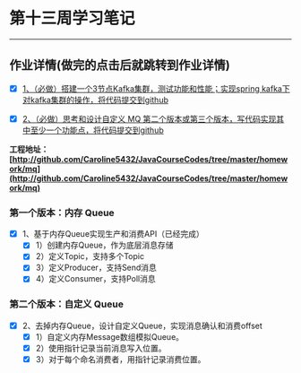 # 第十三周学习笔记
***
## 作业详情(做完的点击后就跳转到作业详情)
- [x] [1、（必做）搭建一个3节点Kafka集群，测试功能和性能；实现spring kafka下对kafka集群的操作，将代码提交到github](http://github.com/Caroline5432/JavaCourseCodes/tree/master/homework/mq/kakfa-example)

- [x] [2、（必做）思考和设计自定义 MQ 第二个版本或第三个版本，写代码实现其中至少一个功能点，将代码提交到github](http://github.com/Caroline5432/JavaCourseCodes/tree/master/homework/mq/kakfa-example)

**工程地址：[http://github.com/Caroline5432/JavaCourseCodes/tree/master/homework/mq](http://github.com/Caroline5432/JavaCourseCodes/tree/master/homework/mq)**

### 第一个版本：内存 Queue
- [x] 1、基于内存Queue实现生产和消费API（已经完成）
  - [x] 1）创建内存Queue，作为底层消息存储
  - [x] 2）定义Topic，支持多个Topic
  - [x] 3）定义Producer，支持Send消息
  - [x] 4）定义Consumer，支持Poll消息

### 第二个版本：自定义 Queue
- [x] 2、去掉内存Queue，设计自定义Queue，实现消息确认和消费offset
  - [x] 1）自定义内存Message数组模拟Queue。
  - [x] 2）使用指针记录当前消息写入位置。
  - [x] 3）对于每个命名消费者，用指针记录消费位置。
